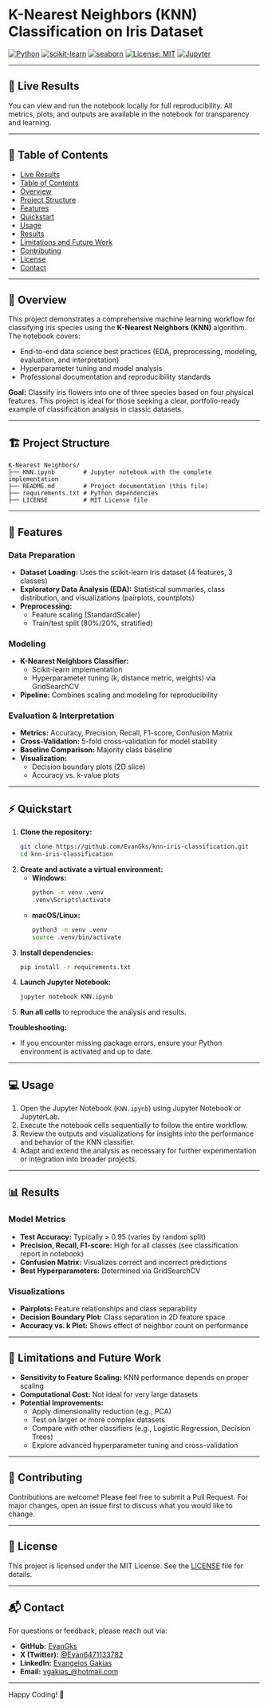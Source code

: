# K-Nearest Neighbors (KNN) Classification on Iris Dataset

[![Python](https://img.shields.io/badge/Python-3.11%2B-blue.svg)](https://www.python.org/)
[![scikit-learn](https://img.shields.io/badge/scikit--learn-1.0%2B-f7931e?logo=scikit-learn&logoColor=white)](https://scikit-learn.org/stable/)
[![seaborn](https://img.shields.io/badge/seaborn-0.11%2B-4c8cbf?logo=seaborn&logoColor=white)](https://seaborn.pydata.org/)
[![License: MIT](https://img.shields.io/badge/License-MIT-yellow.svg)](./LICENSE)
[![Jupyter](https://img.shields.io/badge/Jupyter-Notebook-orange.svg)](https://jupyter.org/)

---

## 🚀 Live Results
You can view and run the notebook locally for full reproducibility. All metrics, plots, and outputs are available in the notebook for transparency and learning.

---

## 📑 Table of Contents
- [Live Results](#-live-results)
- [Table of Contents](#-table-of-contents)
- [Overview](#-overview)
- [Project Structure](#-project-structure)
- [Features](#-features)
- [Quickstart](#-quickstart)
- [Usage](#-usage)
- [Results](#-results)
- [Limitations and Future Work](#-limitations-and-future-work)
- [Contributing](#-contributing)
- [License](#-license)
- [Contact](#-contact)

---

## 📝 Overview
This project demonstrates a comprehensive machine learning workflow for classifying iris species using the **K-Nearest Neighbors (KNN)** algorithm. The notebook covers:
- End-to-end data science best practices (EDA, preprocessing, modeling, evaluation, and interpretation)
- Hyperparameter tuning and model analysis
- Professional documentation and reproducibility standards

**Goal:** Classify iris flowers into one of three species based on four physical features. This project is ideal for those seeking a clear, portfolio-ready example of classification analysis in classic datasets.

---

## 🏗️ Project Structure
```
K-Nearest Neighbors/
├── KNN.ipynb        # Jupyter notebook with the complete implementation
├── README.md        # Project documentation (this file)
├── requirements.txt # Python dependencies
├── LICENSE          # MIT License file
```

---

## 🚀 Features
### Data Preparation
- **Dataset Loading:** Uses the scikit-learn Iris dataset (4 features, 3 classes)
- **Exploratory Data Analysis (EDA):** Statistical summaries, class distribution, and visualizations (pairplots, countplots)
- **Preprocessing:**
  - Feature scaling (StandardScaler)
  - Train/test split (80%/20%, stratified)

### Modeling
- **K-Nearest Neighbors Classifier:**
  - Scikit-learn implementation
  - Hyperparameter tuning (k, distance metric, weights) via GridSearchCV
- **Pipeline:** Combines scaling and modeling for reproducibility

### Evaluation & Interpretation
- **Metrics:** Accuracy, Precision, Recall, F1-score, Confusion Matrix
- **Cross-Validation:** 5-fold cross-validation for model stability
- **Baseline Comparison:** Majority class baseline
- **Visualization:**
  - Decision boundary plots (2D slice)
  - Accuracy vs. k-value plots

---

## ⚡ Quickstart
1. **Clone the repository:**
   ```bash
   git clone https://github.com/EvanGks/knn-iris-classification.git
   cd knn-iris-classification
   ```
2. **Create and activate a virtual environment:**
   - **Windows:**
     ```bash
     python -m venv .venv
     .venv\Scripts\activate
     ```
   - **macOS/Linux:**
     ```bash
     python3 -m venv .venv
     source .venv/bin/activate
     ```
3. **Install dependencies:**
   ```bash
   pip install -r requirements.txt
   ```
4. **Launch Jupyter Notebook:**
   ```bash
   jupyter notebook KNN.ipynb
   ```
5. **Run all cells** to reproduce the analysis and results.

**Troubleshooting:**
- If you encounter missing package errors, ensure your Python environment is activated and up to date.

---

## 💻 Usage
1. Open the Jupyter Notebook (`KNN.ipynb`) using Jupyter Notebook or JupyterLab.
2. Execute the notebook cells sequentially to follow the entire workflow.
3. Review the outputs and visualizations for insights into the performance and behavior of the KNN classifier.
4. Adapt and extend the analysis as necessary for further experimentation or integration into broader projects.

---

## 📊 Results
### Model Metrics
- **Test Accuracy:** Typically > 0.95 (varies by random split)
- **Precision, Recall, F1-score:** High for all classes (see classification report in notebook)
- **Confusion Matrix:** Visualizes correct and incorrect predictions
- **Best Hyperparameters:** Determined via GridSearchCV

### Visualizations
- **Pairplots:** Feature relationships and class separability
- **Decision Boundary Plot:** Class separation in 2D feature space
- **Accuracy vs. k Plot:** Shows effect of neighbor count on performance

---

## 📝 Limitations and Future Work
- **Sensitivity to Feature Scaling:** KNN performance depends on proper scaling
- **Computational Cost:** Not ideal for very large datasets
- **Potential Improvements:**
  - Apply dimensionality reduction (e.g., PCA)
  - Test on larger or more complex datasets
  - Compare with other classifiers (e.g., Logistic Regression, Decision Trees)
  - Explore advanced hyperparameter tuning and cross-validation

---

## 🤝 Contributing
Contributions are welcome! Please feel free to submit a Pull Request. For major changes, open an issue first to discuss what you would like to change.

---

## 📝 License
This project is licensed under the MIT License. See the [LICENSE](./LICENSE) file for details.

---

## 📬 Contact
For questions or feedback, please reach out via:
- **GitHub:** [EvanGks](https://github.com/EvanGks)
- **X (Twitter):** [@Evan6471133782](https://x.com/Evan6471133782)
- **LinkedIn:** [Evangelos Gakias](https://www.linkedin.com/in/evangelos-gakias-346a9072)
- **Email:** [vgakias_@hotmail.com](mailto:vgakias_@hotmail.com)

---

Happy Coding! 🚀
